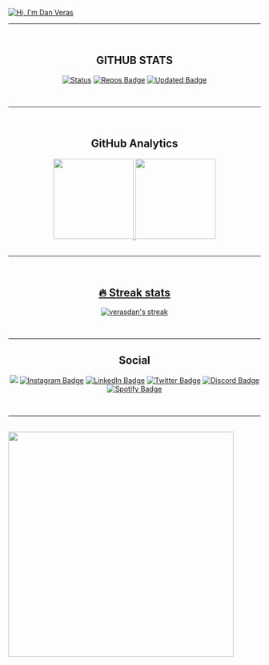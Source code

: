 
[![Hi, I'm Dan Veras](https://raw.githubusercontent.com/gist/verasdan/bbbbcc3ea5bd5ac9f36447da9e574f48/raw/1c8824338fb46a8e3a403ad5fe1d041c7c436556/banner_profile.svg)](#)


---
<br>

<h2 align="center">GITHUB STATS</h2>

<span align="center">
  
  [![Status](https://komarev.com/ghpvc/?username=verasdan&label=Profile%20views&style=for-the-badge&color=orange)](https://github.com/verasdan)
  [![Repos Badge](https://badges.pufler.dev/repos/verasdan?style=for-the-badge&color=F27E2D)](https://github.com/verasdan?tab=repositories)
  [![Updated Badge](https://img.shields.io/github/last-commit/verasdan/verasdan?style=for-the-badge&color=orange)](https://github.com/verasdan)
  
 

</span>

<br>

---

<br>

<h2 align="center"> GitHub Analytics </h2>
  
<span align="center">

<div>
<a href="https://github.com/verasdan">
<img height="160em" src="https://github-readme-stats.vercel.app/api?username=verasdan&show_icons=true&theme=codeSTACKr&include_all_commits=true"/>
<img height="160em" src="https://github-readme-stats.vercel.app/api/top-langs/?username=verasdan&layout=compact&langs_count=7&theme=codeSTACKr"/>

</div>
</span>

<br>

---

<br>

<h2 align="center"> 🔥 Streak stats </h2>

<!-- GitHub Readme Streak Stats - https://github.com/veradan/github-readme-streak-stats -->
<p align="center">
  <a href="https://github.com/verasdan/github-readme-streak-stats">
  <img title="🔥 Get streak stats for your profile at git.io/streak-stats" alt="verasdan's streak" src="https://github-readme-streak-stats.herokuapp.com/?user=verasdan&theme=elegant"/></a>

</p>  

<br>

---

<h2 align="center"> Social </h2>

<span align="center">
  
  <a href="mailto:veras_dan@hotmail.com"><img src="https://img.shields.io/badge/Hotmail-0078D4?style=for-the-badge&logo=microsoft-outlook&logoColor=white"/></a>
  [![Instagram Badge](https://img.shields.io/badge/Instagram-E4405F?style=for-the-badge&logo=instagram&logoColor=white)](https://www.instagram.com/veras_dan/)
  [![LinkedIn Badge](https://img.shields.io/badge/LinkedIn-0077B5?style=for-the-badge&logo=linkedin&logoColor=white)](https://www.linkedin.com/in/verasdanilo)
  [![Twitter Badge](https://img.shields.io/badge/Twitter-1DA1F2?style=for-the-badge&logo=twitter&logoColor=white)](https://twitter.com/veras_dan)
  [![Discord Badge](https://img.shields.io/badge/Discord-7289DA?style=for-the-badge&logo=discord&logoColor=white)](https://discord.com/users/Dan#5690)
  [![Spotify Badge](https://img.shields.io/badge/Spotify-1ED760?&style=for-the-badge&logo=spotify&logoColor=white)](https://open.spotify.com/user/dveras1623)

</span>
<br>

---
<br>

<span align="center">

<img width="450em" src="https://github-readme-twitter-gazf.vercel.app/api?id=veras_dan&layout=wide&show_reply=off&show_retweet=off" />

</span>